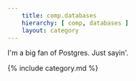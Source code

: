 ```yaml
---
    title: comp.databases
    hierarchy: [ comp, databases ]
    layout: category
---
```


I'm a big fan of Postgres. Just sayin'.

{% include category.md %}
